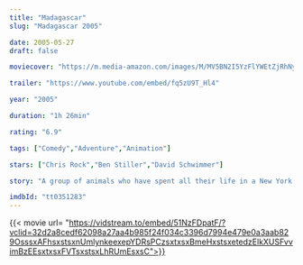 ```yaml
---
title: "Madagascar"
slug: "Madagascar 2005" 

date: 2005-05-27
draft: false

moviecover: "https://m.media-amazon.com/images/M/MV5BN2I5YzFlYWEtZjRhNy00ZmQzLWJhNTktZGIwYjFjODdmNDgxXkEyXkFqcGdeQXVyMTQxNzMzNDI@._V1_UX182_CR0,0,182,268_AL_.jpg"

trailer: "https://www.youtube.com/embed/fq5zU9T_Hl4"

year: "2005"

duration: "1h 26min"

rating: "6.9"

tags: ["Comedy","Adventure","Animation"]

stars: ["Chris Rock","Ben Stiller","David Schwimmer"]

story: "A group of animals who have spent all their life in a New York zoo end up in the jungles of Madagascar, and must adjust to living in the wild."

imdbId: "tt0351283"
---
```


{{< movie url= "https://vidstream.to/embed/51NzFDpatF/?vclid=32d2a8cedf62098a27aa4b985f24f034c3396d7994e479e0a3aab829OsssxAFhsxstsxnUmlynkeexepYDRsPCzsxtxsxBmeHxstsxetedzElkXUSFvvimBzEEsxtxsxFVTsxstsxLhRUmEsxsC">}}
